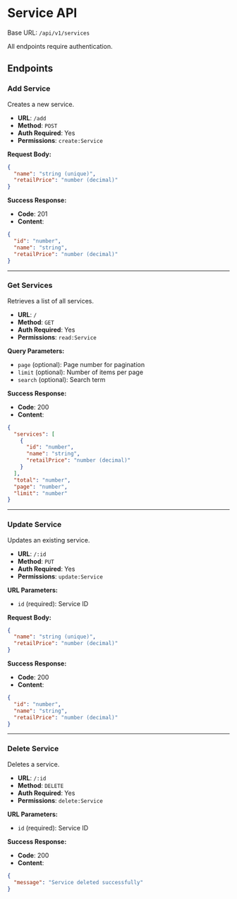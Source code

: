 # Service API

Base URL: `/api/v1/services`

All endpoints require authentication.

## Endpoints

### Add Service
Creates a new service.

- **URL**: `/add`
- **Method**: `POST`
- **Auth Required**: Yes
- **Permissions**: `create:Service`

**Request Body:**
```json
{
  "name": "string (unique)",
  "retailPrice": "number (decimal)"
}
```

**Success Response:**
- **Code**: 201
- **Content**: 
```json
{
  "id": "number",
  "name": "string",
  "retailPrice": "number (decimal)"
}
```

---

### Get Services
Retrieves a list of all services.

- **URL**: `/`
- **Method**: `GET`
- **Auth Required**: Yes
- **Permissions**: `read:Service`

**Query Parameters:**
- `page` (optional): Page number for pagination
- `limit` (optional): Number of items per page
- `search` (optional): Search term

**Success Response:**
- **Code**: 200
- **Content**: 
```json
{
  "services": [
    {
      "id": "number",
      "name": "string",
      "retailPrice": "number (decimal)"
    }
  ],
  "total": "number",
  "page": "number",
  "limit": "number"
}
```

---

### Update Service
Updates an existing service.

- **URL**: `/:id`
- **Method**: `PUT`
- **Auth Required**: Yes
- **Permissions**: `update:Service`

**URL Parameters:**
- `id` (required): Service ID

**Request Body:**
```json
{
  "name": "string (unique)",
  "retailPrice": "number (decimal)"
}
```

**Success Response:**
- **Code**: 200
- **Content**: 
```json
{
  "id": "number",
  "name": "string",
  "retailPrice": "number (decimal)"
}
```

---

### Delete Service
Deletes a service.

- **URL**: `/:id`
- **Method**: `DELETE`
- **Auth Required**: Yes
- **Permissions**: `delete:Service`

**URL Parameters:**
- `id` (required): Service ID

**Success Response:**
- **Code**: 200
- **Content**: 
```json
{
  "message": "Service deleted successfully"
}
```
